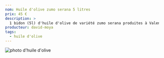 ```yaml
---
nom: Huile d'olive zumo serana 5 litres
prix: 45 €
description: >
  1 bidon (5l) d'huile d'olive de variété zumo serana produites à Valence (Espagne)
producteur: david-moya
tags: 
  - huile d'olive
---
```


![photo d'huile d'olive](./media/huile-olive.jpg)